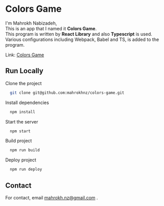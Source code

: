 # Colors Game

I'm Mahrokh Nabizadeh, <br />
This is an app that I named it **Colors Game**. <br />
This program is written by **React Library** and
also **Typescript** is used. <br />
Various configurations including Webpack, Babel and TS, is added to the program.

Link:
[Colors Game](https://mahrokhnz.github.io/colors-game/)

## Run Locally

Clone the project

```bash
  git clone git@github.com:mahrokhnz/colors-game.git
```

Install dependencies

```bash
  npm install
```

Start the server

```bash
  npm start
```

Build project

```bash
  npm run build
```

Deploy project

```bash
  npm run deploy
```


## Contact

For contact, email mahrokh.nz@gmail.com .